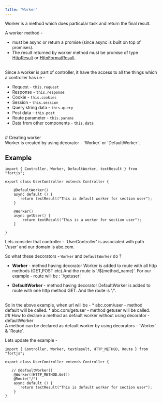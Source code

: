 ```yaml
---
Title: "Worker"
---
```


Worker is a method which does particular task and return the final result. 

A worker method -

* must be async or return a promise (since async is built on top of promises).
* The result returned by worker method must be promise of type [HttpResult](/tutorial/http-result) or [HttpFormatResult](/tutorial/http-format-result).

<br>
Since a worker is part of controller, it have the access to all the things which a controller has i.e - 

* Request - `this.request`
* Response - `this.response`
* Cookie - `this.cookies`
* Session - `this.session`
* Query string data - `this.query`
* Post data - `this.post`
* Route parameter -  `this.params`
* Data from other components -  `this.data`

<br>
# Creating worker

<br>
Worker is created by using decorator - `Worker` or `DefaultWorker`.


## Example

```
import { Controller, Worker, DefaultWorker, textResult } from "fortjs";

export class UserController extends Controller {
   
    @DefaultWorker()
    async default () {
       return textResult("This is default worker for section user");
    }

    @Worker()
    async getUser() {
        return textResult("This is a worker for section user");
    }

}
```

Lets consider that controller - 'UserController' is associated with path '/user' and our domain is abc.com.

So what these decorators - `Worker` and `DefaultWorker` do ?

* **Worker** - method having decorator Worker is added to route with all http methods (GET,POST etc).And the route is '/${method_name}'. For our example - route will be : '/getuser'.

* **DefaultWorker** - method having decorator DefaultWorker is added to route with one http method GET. And the route is '/'.

<br>
So in the above example, when url will be - 
* abc.com/user - method default will be called.
* abc.com/getuser - method getuser will be called.

<br>
## How to declare a method as default worker without using decorator - defaultWorker

<br>
A method can be declared as default worker by using decorators - `Worker` & `Route`.

Lets update the example -

```
import { Controller, Worker, textResult, HTTP_METHOD, Route } from "fortjs";

export class UserController extends Controller {
    
   // @defaultWorker()
    @Worker([HTTP_METHOD.Get])
    @Route("/")
    async default () {
       return textResult("This is default worker for section user");
    }
}
```
